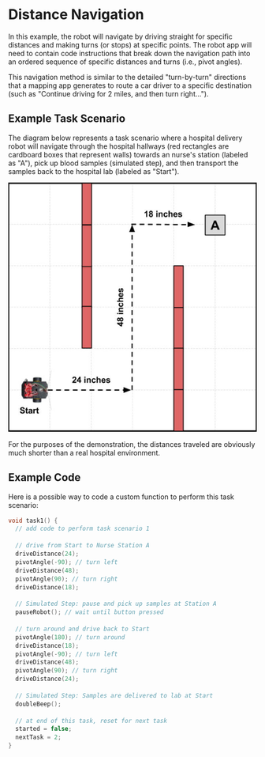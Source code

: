 # Distance Navigation

In this example, the robot will navigate by driving straight for specific distances and making turns \(or stops\) at specific points. The robot app will need to contain code instructions that break down the navigation path into an ordered sequence of specific distances and turns \(i.e., pivot angles\).

This navigation method is similar to the detailed "turn-by-turn" directions that a mapping app generates to route a car driver to a specific destination \(such as "Continue driving for 2 miles, and then turn right..."\).

## Example Task Scenario

The diagram below represents a task scenario where a hospital delivery robot will navigate through the hospital hallways \(red rectangles are cardboard boxes that represent walls\) towards an nurse's station \(labeled as "A"\), pick up blood samples \(simulated step\), and then transport the samples back to the hospital lab \(labeled as "Start"\).

![](../../.gitbook/assets/robot-demo1.jpg)

For the purposes of the demonstration, the distances traveled are obviously much shorter than a real hospital environment.

## Example Code

Here is a possible way to code a custom function to perform this task scenario:

```cpp
void task1() {
  // add code to perform task scenario 1

  // drive from Start to Nurse Station A
  driveDistance(24);
  pivotAngle(-90); // turn left
  driveDistance(48);
  pivotAngle(90); // turn right
  driveDistance(18);

  // Simulated Step: pause and pick up samples at Station A
  pauseRobot(); // wait until button pressed

  // turn around and drive back to Start
  pivotAngle(180); // turn around
  driveDistance(18);
  pivotAngle(-90); // turn left
  driveDistance(48);
  pivotAngle(90); // turn right
  driveDistance(24);

  // Simulated Step: Samples are delivered to lab at Start
  doubleBeep();

  // at end of this task, reset for next task
  started = false;
  nextTask = 2;
}
```



